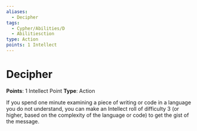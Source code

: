 ```yaml
---
aliases:
  - Decipher
tags:
  - Cypher/Abilities/D
  - Abilitiesction
type: Action
points: 1 Intellect
---
```


# Decipher

**Points**: 1 Intellect Point
**Type**: Action

If you spend one minute examining a piece of writing or code in a language you do not understand, you can make an Intellect roll of difficulty 3 (or higher, based on the complexity of the language or code) to get the gist of the message.

